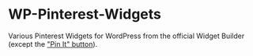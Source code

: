 WP-Pinterest-Widgets
====================

Various Pinterest Widgets for WordPress from the official Widget Builder (except the ["Pin It" button](https://github.com/pderksen/WP-Pinterest-Pin-It-Button)).
